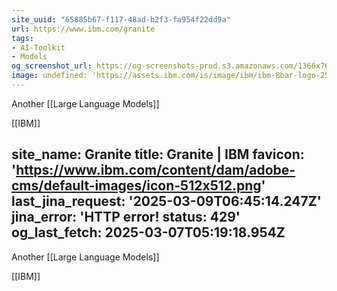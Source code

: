 ```yaml
---
site_uuid: "65885b67-f117-48ad-b2f3-fa954f22dd9a"
url: https://www.ibm.com/granite
tags:
- AI-Toolkit
- Models
og_screenshot_url: https://og-screenshots-prod.s3.amazonaws.com/1366x768/80/false/63b529e55f0c47ec5a43ca5667bdbc6f19dba16c394f894f59572346ea63978a.jpeg
image: undefined: 'https://assets.ibm.com/is/image/ibm/ibm-8bar-logo-2560x2560?$original'
---
```


Another [[Large Language Models]]

[[IBM]]


site_name: Granite
title: Granite | IBM
favicon: 'https://www.ibm.com/content/dam/adobe-cms/default-images/icon-512x512.png'
last_jina_request: '2025-03-09T06:45:14.247Z'
jina_error: 'HTTP error! status: 429'
og_last_fetch: 2025-03-07T05:19:18.954Z
---

Another [[Large Language Models]]

[[IBM]]

